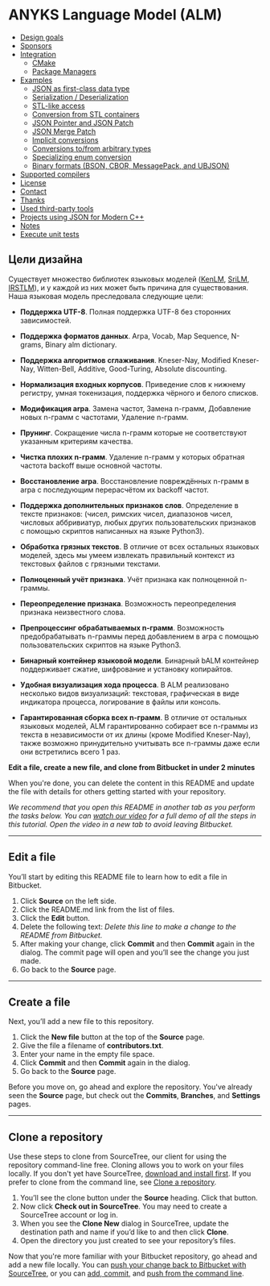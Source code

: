 # ANYKS Language Model (ALM)

- [Design goals](#design-goals)
- [Sponsors](#sponsors)
- [Integration](#integration)
  - [CMake](#cmake)
  - [Package Managers](#package-managers)
- [Examples](#examples)
  - [JSON as first-class data type](#json-as-first-class-data-type)
  - [Serialization / Deserialization](#serialization--deserialization)
  - [STL-like access](#stl-like-access)
  - [Conversion from STL containers](#conversion-from-stl-containers)
  - [JSON Pointer and JSON Patch](#json-pointer-and-json-patch)
  - [JSON Merge Patch](#json-merge-patch)
  - [Implicit conversions](#implicit-conversions)
  - [Conversions to/from arbitrary types](#arbitrary-types-conversions)
  - [Specializing enum conversion](#specializing-enum-conversion)
  - [Binary formats (BSON, CBOR, MessagePack, and UBJSON)](#binary-formats-bson-cbor-messagepack-and-ubjson)
- [Supported compilers](#supported-compilers)
- [License](#license)
- [Contact](#contact)
- [Thanks](#thanks)
- [Used third-party tools](#used-third-party-tools)
- [Projects using JSON for Modern C++](#projects-using-json-for-modern-c)
- [Notes](#notes)
- [Execute unit tests](#execute-unit-tests)

## Цели дизайна

Существует множество библиотек языковых моделей ([KenLM](https://github.com/kpu/kenlm), [SriLM](https://github.com/BitMindLab/SRILM), [IRSTLM](https://github.com/irstlm-team/irstlm)), и у каждой из них может быть причина для существования. Наша языковая модель преследовала следующие цели:

- **Поддержка UTF-8**. Полная поддержка UTF-8 без сторонних зависимостей.

- **Поддержка форматов данных**. Arpa, Vocab, Map Sequence, N-grams, Binary alm dictionary.

- **Поддержка алгоритмов сглаживания**. Kneser-Nay, Modified Kneser-Nay, Witten-Bell, Additive, Good-Turing, Absolute discounting.

- **Нормализация входных корпусов**. Приведение слов к нижнему регистру, умная токенизация, поддержка чёрного и белого списков.

- **Модификация arpa**. Замена частот, Замена n-грамм, Добавление новых n-грамм с частотами, Удаление n-грамм.

- **Прунинг**. Сокращение числа n-грамм которые не соответствуют указанным критериям качества.

- **Чистка плохих n-грамм**. Удаление n-грамм у которых обратная частота backoff выше основной частоты.

- **Восстановление arpa**. Восстановление повреждённых n-грамм в arpa с последующим перерасчётом их backoff частот.

- **Поддержка дополнительных признаков слов**. Определение в тексте признаков: (чисел, римских чисел, диапазонов чисел, числовых аббривиатур, любых других пользовательских признаков с помощью скриптов написанных на языке Python3).

- **Обработка грязных текстов**. В отличие от всех остальных языковых моделей, здесь мы умеем извлекать правильный контекст из текстовых файлов с грязными текстами.

- **Полноценный учёт <unk> признака**. Учёт <unk> признака как полноценной n-граммы.

- **Переопределение <unk> признака**. Возможность переопределения признака неизвестного слова.

- **Препроцессинг обрабатываемых n-грамм**. Возможность предобрабатывать n-граммы перед добавлением в arpa с помощью пользовательских скриптов на языке Python3.

- **Бинарный контейнер языковой модели**. Бинарный bALM контейнер поддерживает сжатие, шифрование и установку копирайтов.

- **Удобная визуализация хода процесса**. В ALM реализовано несколько видов визуализаций: текстовая, графическая в виде индикатора процесса, логирование в файлы или консоль.

- **Гарантированная сборка всех n-грамм**. В отличие от остальных языковых моделей, ALM гарантированно собирает все n-граммы из текста в независимости от их длины (кроме Modified Kneser-Nay), также возможно принудительно учитывать все n-граммы даже если они встретились всего 1 раз.





**Edit a file, create a new file, and clone from Bitbucket in under 2 minutes**

When you're done, you can delete the content in this README and update the file with details for others getting started with your repository.

*We recommend that you open this README in another tab as you perform the tasks below. You can [watch our video](https://youtu.be/0ocf7u76WSo) for a full demo of all the steps in this tutorial. Open the video in a new tab to avoid leaving Bitbucket.*

---

## Edit a file

You’ll start by editing this README file to learn how to edit a file in Bitbucket.

1. Click **Source** on the left side.
2. Click the README.md link from the list of files.
3. Click the **Edit** button.
4. Delete the following text: *Delete this line to make a change to the README from Bitbucket.*
5. After making your change, click **Commit** and then **Commit** again in the dialog. The commit page will open and you’ll see the change you just made.
6. Go back to the **Source** page.

---

## Create a file

Next, you’ll add a new file to this repository.

1. Click the **New file** button at the top of the **Source** page.
2. Give the file a filename of **contributors.txt**.
3. Enter your name in the empty file space.
4. Click **Commit** and then **Commit** again in the dialog.
5. Go back to the **Source** page.

Before you move on, go ahead and explore the repository. You've already seen the **Source** page, but check out the **Commits**, **Branches**, and **Settings** pages.

---

## Clone a repository

Use these steps to clone from SourceTree, our client for using the repository command-line free. Cloning allows you to work on your files locally. If you don't yet have SourceTree, [download and install first](https://www.sourcetreeapp.com/). If you prefer to clone from the command line, see [Clone a repository](https://confluence.atlassian.com/x/4whODQ).

1. You’ll see the clone button under the **Source** heading. Click that button.
2. Now click **Check out in SourceTree**. You may need to create a SourceTree account or log in.
3. When you see the **Clone New** dialog in SourceTree, update the destination path and name if you’d like to and then click **Clone**.
4. Open the directory you just created to see your repository’s files.

Now that you're more familiar with your Bitbucket repository, go ahead and add a new file locally. You can [push your change back to Bitbucket with SourceTree](https://confluence.atlassian.com/x/iqyBMg), or you can [add, commit,](https://confluence.atlassian.com/x/8QhODQ) and [push from the command line](https://confluence.atlassian.com/x/NQ0zDQ).